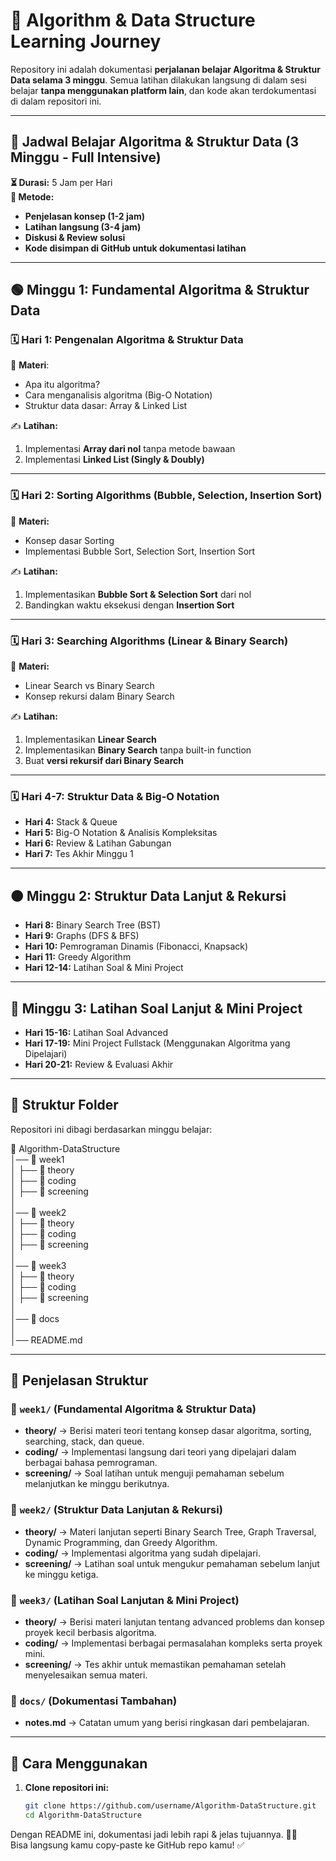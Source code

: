 # 🚀 Algorithm & Data Structure Learning Journey

Repository ini adalah dokumentasi **perjalanan belajar Algoritma & Struktur Data selama 3 minggu**. Semua latihan dilakukan langsung di dalam sesi belajar **tanpa menggunakan platform lain**, dan kode akan terdokumentasi di dalam repositori ini.

---

## 📆 **Jadwal Belajar Algoritma & Struktur Data (3 Minggu - Full Intensive)**

**⏳ Durasi:** 5 Jam per Hari  
**📍 Metode:**

-   **Penjelasan konsep (1-2 jam)**
-   **Latihan langsung (3-4 jam)**
-   **Diskusi & Review solusi**
-   **Kode disimpan di GitHub untuk dokumentasi latihan**

---

## **🟢 Minggu 1: Fundamental Algoritma & Struktur Data**

### **🗓 Hari 1: Pengenalan Algoritma & Struktur Data**

📌 **Materi**:

-   Apa itu algoritma?
-   Cara menganalisis algoritma (Big-O Notation)
-   Struktur data dasar: Array & Linked List

✍️ **Latihan:**

1. Implementasi **Array dari nol** tanpa metode bawaan
2. Implementasi **Linked List (Singly & Doubly)**

---

### **🗓 Hari 2: Sorting Algorithms (Bubble, Selection, Insertion Sort)**

📌 **Materi:**

-   Konsep dasar Sorting
-   Implementasi Bubble Sort, Selection Sort, Insertion Sort

✍️ **Latihan:**

1. Implementasikan **Bubble Sort & Selection Sort** dari nol
2. Bandingkan waktu eksekusi dengan **Insertion Sort**

---

### **🗓 Hari 3: Searching Algorithms (Linear & Binary Search)**

📌 **Materi:**

-   Linear Search vs Binary Search
-   Konsep rekursi dalam Binary Search

✍️ **Latihan:**

1. Implementasikan **Linear Search**
2. Implementasikan **Binary Search** tanpa built-in function
3. Buat **versi rekursif dari Binary Search**

---

### **🗓 Hari 4-7: Struktur Data & Big-O Notation**

-   **Hari 4:** Stack & Queue
-   **Hari 5:** Big-O Notation & Analisis Kompleksitas
-   **Hari 6:** Review & Latihan Gabungan
-   **Hari 7:** Tes Akhir Minggu 1

---

## **🟠 Minggu 2: Struktur Data Lanjut & Rekursi**

-   **Hari 8:** Binary Search Tree (BST)
-   **Hari 9:** Graphs (DFS & BFS)
-   **Hari 10:** Pemrograman Dinamis (Fibonacci, Knapsack)
-   **Hari 11:** Greedy Algorithm
-   **Hari 12-14:** Latihan Soal & Mini Project

---

## **🔴 Minggu 3: Latihan Soal Lanjut & Mini Project**

-   **Hari 15-16:** Latihan Soal Advanced
-   **Hari 17-19:** Mini Project Fullstack (Menggunakan Algoritma yang Dipelajari)
-   **Hari 20-21:** Review & Evaluasi Akhir

---

## 📂 **Struktur Folder**

Repositori ini dibagi berdasarkan minggu belajar:

📂 Algorithm-DataStructure  
│── 📁 week1  
│ ├── 📁 theory  
│ ├── 📁 coding  
│ ├── 📁 screening  
│  
│── 📁 week2  
│ ├── 📁 theory  
│ ├── 📁 coding  
│ ├── 📁 screening  
│  
│── 📁 week3  
│ ├── 📁 theory  
│ ├── 📁 coding  
│ ├── 📁 screening  
│  
│── 📁 docs  
│  
│── README.md

---

## 📜 Penjelasan Struktur

### 📁 `week1/` (Fundamental Algoritma & Struktur Data)

-   **theory/** → Berisi materi teori tentang konsep dasar algoritma, sorting, searching, stack, dan queue.
-   **coding/** → Implementasi langsung dari teori yang dipelajari dalam berbagai bahasa pemrograman.
-   **screening/** → Soal latihan untuk menguji pemahaman sebelum melanjutkan ke minggu berikutnya.

### 📁 `week2/` (Struktur Data Lanjutan & Rekursi)

-   **theory/** → Materi lanjutan seperti Binary Search Tree, Graph Traversal, Dynamic Programming, dan Greedy Algorithm.
-   **coding/** → Implementasi algoritma yang sudah dipelajari.
-   **screening/** → Latihan soal untuk mengukur pemahaman sebelum lanjut ke minggu ketiga.

### 📁 `week3/` (Latihan Soal Lanjutan & Mini Project)

-   **theory/** → Berisi materi lanjutan tentang advanced problems dan konsep proyek kecil berbasis algoritma.
-   **coding/** → Implementasi berbagai permasalahan kompleks serta proyek mini.
-   **screening/** → Tes akhir untuk memastikan pemahaman setelah menyelesaikan semua materi.

### 📁 `docs/` (Dokumentasi Tambahan)

-   **notes.md** → Catatan umum yang berisi ringkasan dari pembelajaran.

---

## 🚀 Cara Menggunakan

1. **Clone repositori ini:**
    ```bash
    git clone https://github.com/username/Algorithm-DataStructure.git
    cd Algorithm-DataStructure
    ```

Dengan README ini, dokumentasi jadi lebih rapi & jelas tujuannya. 🚀🔥  
Bisa langsung kamu copy-paste ke GitHub repo kamu! ✅
